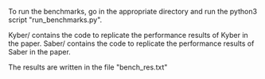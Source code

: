 To run the benchmarks, go in the appropriate directory and run the python3 script "run_benchmarks.py". 

Kyber/ contains the code to replicate the performance results of Kyber in the paper.
Saber/ contains the code to replicate the performance results of Saber in the paper.

The results are written in the file "bench_res.txt"